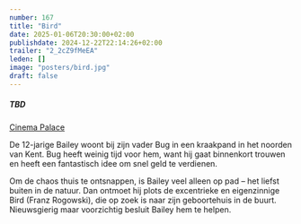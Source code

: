 ```yaml
---
number: 167
title: "Bird"
date: 2025-01-06T20:30:00+02:00
publishdate: 2024-12-22T22:14:26+02:00
trailer: "2_2cZ9fMeEA"
leden: []
image: "posters/bird.jpg"
draft: false
---
```


##### TBD

[Cinema Palace](https://cinema-palace.be/nl/film/bird)

De 12-jarige Bailey woont bij zijn vader Bug in een kraakpand in het
noorden van Kent. Bug heeft weinig tijd voor hem, want hij gaat binnenkort
trouwen en heeft een fantastisch idee om snel geld te verdienen.
<!--more-->
Om de chaos thuis te ontsnappen, is Bailey veel alleen op pad – het
liefst buiten in de natuur. Dan ontmoet hij plots de excentrieke en
eigenzinnige Bird (Franz Rogowski), die op zoek is naar zijn geboortehuis
in de buurt. Nieuwsgierig maar voorzichtig besluit Bailey hem te helpen.
